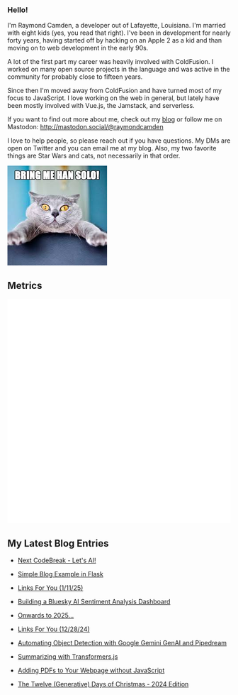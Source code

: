 ### Hello!

I'm Raymond Camden, a developer out of Lafayette, Louisiana. I'm married with eight kids (yes, you read that right). I've been in development for nearly forty years, having started off by hacking on an Apple 2 as a kid and than moving on to web development in the early 90s.

A lot of the first part my career was heavily involved with ColdFusion. I worked on many open source projects in the language and was active in the community for probably close to fifteen years. 

Since then I'm moved away from ColdFusion and have turned most of my focus to JavaScript. I love working on the web in general, but lately have been mostly involved with Vue.js, the Jamstack, and serverless. 

If you want to find out more about me, check out my [blog](https://www.raymondcamden.com) or follow me on Mastodon: <http://mastodon.social/@raymondcamden>

I love to help people, so please reach out if you have questions. My DMs are open on Twitter and you can email me at my blog. Also, my two favorite things are Star Wars and cats, not necessarily in that order.

![Star Wars cat](https://raw.githubusercontent.com/cfjedimaster/cfjedimaster/master/cat.jpg)

## Metrics

<picture>
  <img src="/github-metrics.svg" alt="Metrics">
</picture>

<!-- RSS -->
## My Latest Blog Entries

* [Next CodeBreak - Let's AI!](https://www.raymondcamden.com/2025/01/15/next-codebreak-lets-ai)

* [Simple Blog Example in Flask](https://www.raymondcamden.com/2025/01/13/simple-blog-example-in-flask)

* [Links For You (1/11/25)](https://www.raymondcamden.com/2025/01/11/links-for-you-11125)

* [Building a Bluesky AI Sentiment Analysis Dashboard](https://www.raymondcamden.com/2025/01/03/building-a-bluesky-ai-sentiment-analysis-dashboard)

* [Onwards to 2025...](https://www.raymondcamden.com/2024/12/30/onwards-to-2025)

* [Links For You (12/28/24)](https://www.raymondcamden.com/2024/12/28/links-for-you-122824)

* [Automating Object Detection with Google Gemini GenAI and Pipedream](https://www.raymondcamden.com/2024/12/23/automating-object-detection-with-google-gemini-genai-and-pipedream)

* [Summarizing with Transformers.js](https://www.raymondcamden.com/2024/12/18/summarizing-with-transformersjs)

* [Adding PDFs to Your Webpage without JavaScript](https://www.raymondcamden.com/2024/12/17/adding-pdfs-to-your-webpage-without-javascript)

* [The Twelve (Generative) Days of Christmas - 2024 Edition](https://www.raymondcamden.com/2024/12/16/the-twelve-generative-days-of-christmas-2024-edition)

<!-- ENDRSS -->

